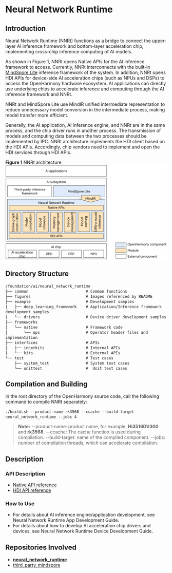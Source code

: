 # Neural Network Runtime

## Introduction

Neural Network Runtime (NNRt) functions as a bridge to connect the upper-layer AI inference framework and bottom-layer acceleration chip, implementing cross-chip inference computing of AI models.

As shown in Figure 1, NNRt opens Native APIs for the AI inference framework to access. Currently, NNRt interconnects with the built-in [MindSpore Lite](https://gitee.com/openharmony/third_party_mindspore) inference framework of the system. In addition, NNRt opens HDI APIs for device-side AI acceleration chips (such as NPUs and DSPs) to access the OpenHarmony hardware ecosystem. AI applications can directly use underlying chips to accelerate inference and computing through the AI inference framework and NNRt.

NNRt and MindSpore Lite use MindIR unified intermediate representation to reduce unnecessary model conversion in the intermediate process, making model transfer more efficient.

Generally, the AI application, AI inference engine, and NNRt are in the same process, and the chip driver runs in another process. The transmission of models and computing data between the two processes should be implemented by IPC. NNRt architecture implements the HDI client based on the HDI APIs. Accordingly, chip vendors need to implement and open the HDI services through HDI APIs.

**Figure 1** NNRt architecture
!["NNRt architecture"](./figures/neural_network_runtime.png)

## Directory Structure

```text
/foundation/ai/neural_network_runtime
├── common                         # Common functions
├── figures                        # Images referenced by README
├── example                        # Development samples
│   ├── deep_learning_framework    # Application/Inference framework development samples
│   └── drivers                    # Device driver development samples
├── frameworks
│   └── native                     # Framework code
│       └── ops                    # Operator header files and implementation
├── interfaces                     # APIs
│   ├── innerkits                  # Internal APIs
│   └── kits                       # External APIs
└── test                           # Test cases
    ├── system_test                # System test cases
    └── unittest                   #  Unit test cases
```

## Compilation and Building

In the root directory of the OpenHarmony source code, call the following command to compile NNRt separately:
```shell
./build.sh --product-name rk3568 --ccache --build-target neural_network_runtime --jobs 4
```
> **Note:** 
--product-name: product name, for example, <b>Hi3516DV300</b> and <b>rk3568</b>.
--ccache: The cache function is used during compilation.
--build-target: name of the compiled component.
--jobs: number of compilation threads, which can accelerate compilation.

## Description

### API Description

- [Native API reference](https://gitee.com/openharmony-sig/interface_native_header/tree/master/en/native_sdk/ai)
- [HDI API reference](https://gitee.com/openharmony/drivers_interface/tree/master/nnrt)

### How to Use

- For details about AI inference engine/application development, see Neural Network Runtime App Development Guide.
- For details about how to develop AI acceleration chip drivers and devices, see Neural Network Runtime Device Development Guide.

## Repositories Involved

- [**neural_network_runtime**](https://gitee.com/openharmony-sig/neural_network_runtime)
- [third_party_mindspore](https://gitee.com/openharmony/third_party_mindspore)
